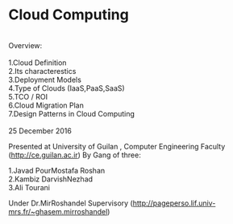 # Cloud Computing 
<br>
Overview:<br><br>
1.Cloud Definition<br>
2.Its characterestics<br>
3.Deployment Models<br>
4.Type of Clouds (IaaS,PaaS,SaaS)<br>
5.TCO / ROI<br>
6.Cloud Migration Plan<br>
7.Design Patterns in Cloud Computing<br>
<br>
25 December 2016

Presented at University of Guilan , Computer Engineering Faculty (http://ce.guilan.ac.ir) By Gang of three:

1.Javad PourMostafa Roshan<br>
2.Kambiz DarvishNezhad<br>
3.Ali Tourani

Under Dr.MirRoshandel Supervisory (http://pageperso.lif.univ-mrs.fr/~ghasem.mirroshandel)
